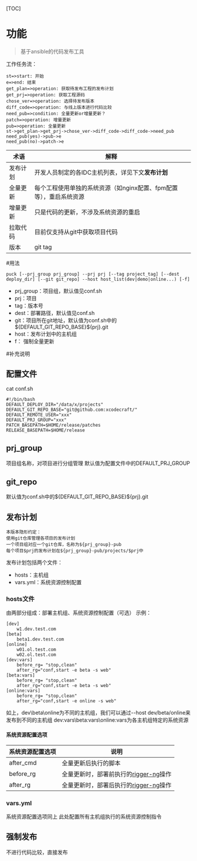 [TOC]
# 功能
> 基于ansible的代码发布工具

工作任务流：

```flow
st=>start: 开始
e=>end: 结束
get_plan=>operation: 获取待发布工程的发布计划
get_prj=>operation: 获取工程源码
chose_ver=>operation: 选择待发布版本
diff_code=>operation: 与线上版本进行代码比较
need_pub=>condition: 全量更新or增量更新？
patch=>operation: 增量更新
pub=>operation: 全量更新
st->get_plan->get_prj->chose_ver->diff_code->diff_code->need_pub
need_pub(yes)->pub->e
need_pub(no)->patch->e
```
术语|解释
---|---
发布计划|开发人员制定的各IDC主机列表，详见下文**发布计划**
全量更新|每个工程使用单独的系统资源（如nginx配置、fpm配置等），重启系统资源
增量更新|只是代码的更新，不涉及系统资源的重启
拉取代码|目前仅支持从git中获取项目代码
版本|git tag

#用法
```
puck [--prj_group prj_group] --prj prj [--tag project_tag] [--dest deploy_dir] [--git git_repo] --host host_list(dev|demo|online...) [-f]
```
* prj_group：项目组，默认值见conf.sh
* prj：项目
* tag：版本号
* dest：部署路径，默认值见conf.sh
* git：项目所在git地址，默认值为conf.sh中的${DEFAULT_GIT_REPO_BASE}\${prj}.git
* host：发布计划中的主机组
* f： 强制全量更新

#补充说明
## 配置文件
cat conf.sh

```
#!/bin/bash
DEFAULT_DEPLOY_DIR="/data/x/projects"
DEFAULT_GIT_REPO_BASE="git@github.com:xcodecraft/"
DEFAULT_REMOTE_USER="xxx"
DEFAULT_PRJ_GROUP="xxx"
PATCH_BASEPATH=$HOME/release/patches
RELEASE_BASEPATH=$HOME/release
```
## prj_group
项目组名称，对项目进行分组管理
默认值为配置文件中的DEFAULT_PRJ_GROUP

## git_repo
默认值为conf.sh中的${DEFAULT_GIT_REPO_BASE}\${prj}.git

## 发布计划
```
本版本隐形约定：
使用git仓库管理各项目的发布计划
一个项目组对应一个git仓库，名称为${prj_group}-pub
每个项目$prj的发布计划在${prj_group}-pub/projects/$prj中
```
发布计划包括两个文件：
* hosts：主机组
* vars.yml：系统资源控制配置

### hosts文件
由两部分组成：部署主机组、系统资源控制配置（可选）
示例：

```
[dev]
    w1.dev.test.com
[beta]
    beta1.dev.test.com
[online]
    w01.ol.test.com
    w02.ol.test.com
[dev:vars]
    before_rg= "stop,clean"
    after_rg="conf,start -e beta -s web"
[beta:vars]
    before_rg= "stop,clean"
    after_rg="conf,start -e beta -s web"
[online:vars]
    before_rg= "stop,clean"
    after_rg="conf,start -e online -s web"
```
如上，dev\beta\online为不同的主机组，我们可以通过--host dev/beta/online来发布到不同的主机组
dev:vars\beta:vars\online:vars为各主机组特定的系统资源
#### 系统资源配置选项
系统资源配置选项|说明
---|---
after_cmd|全量更新后执行的脚本
before_rg|全量更新时，部署前执行的[rigger-ng](https://github.com/xcodecraft/rigger-ng)操作
after_rg|全量更新时，部署后执行的[rigger-ng](https://github.com/xcodecraft/rigger-ng)操作
### vars.yml
系统资源配置选项同上
此处配置所有主机组执行的系统资源控制指令
## 强制发布
不进行代码比较，直接发布



